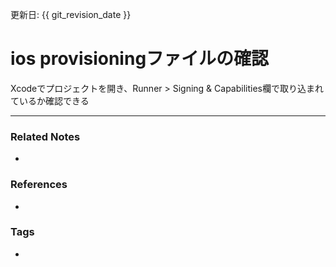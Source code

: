 更新日: {{ git_revision_date }}

# ios provisioningファイルの確認
Xcodeでプロジェクトを開き、Runner > Signing & Capabilities欄で取り込まれているか確認できる

----
### Related Notes
- 

### References
- 

### Tags
- 